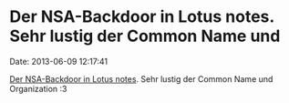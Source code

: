 Der NSA-Backdoor in Lotus notes. Sehr lustig der Common Name und
================================================================

Date: 2013-06-09 12:17:41

[Der NSA-Backdoor in Lotus
notes](http://www.cypherspace.org/adam/hacks/lotus-nsa-key.html). Sehr
lustig der Common Name und Organization :3
